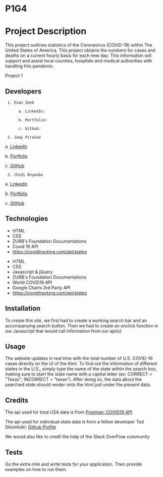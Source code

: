 <!-- @format -->

# P1G4

# Project Description

This project outlines statistics of the Coronavirus (COVID-19) within The United States of America. This project obtains the numbers for cases and deaths on a current hourly basis for each new day.
This information will support and assist local counties, hospitals and medical authorities with handling this pandemic.

Project 1

## Developers

     1. Evan Zeek

          a. LinkedIn:

          b. Portfolio:

          c. Github:

     2. Joey Piraino

a. [LinkedIn](http://www.linkedin.com/in/joey-piraino)

b. [Portfolio](https://joeypiraino.github.io/portfolio)

c. [GitHub](https://github.com/joeypiraino)

     3. Chidi Onyeabo

a. [LinkedIn](http://linkedin.com/in/franklin-onyeabo-b168631a1)

b. [Portfolio](http://fonyeabo12.github.io/)

c. [GitHub](http://github.com/fonyeabo12)

## Technologies

- HTML
- CSS
- ZURB's Foundation Documentations
- Covid 19 API
- https://covidtracking.com/api/states

* HTML
* CSS
* Javascript & jQuery
* ZURB's Foundation Documentations
* World COVID19 API
* Google Charts 3rd Party API
* https://covidtracking.com/api/states

## Installation

To create this site, we first had to create a working search bar and an accompanying search button.
Then we had to create an onclick function in our Javascript that would call information from our api(s)

## Usage

The website updates in real time with the total number of U.S. COVID-19 cases directly on the UI of the html.
To find out the information of different states in the U.S., simply type the name of the state within the search box, making sure to start the state name with a capital letter (ex: CORRECT = "Texas"; INCORRECT = "texas").
After doing so, the data about the searched state should render onto the html just under the present data.

## Credits

The api used for total USA data is from [Postman: COVID19 API](https://api.covid19api.com/)

The api used for individual state data is from a fellow developer Ted Slesinkski:
[Github Profile](https://github.com/energee)

We would also like to credit the help of the Stack OverFlow community

## Tests

Go the extra mile and write tests for your application. Then provide examples on how to run them.
